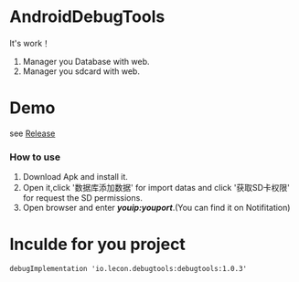 # AndroidDebugTools
It's work！
1. Manager you Database with web.
2. Manager you sdcard with web.

# Demo
see [Release](https://github.com/leconio/AndroidDebugTools/releases)
### How to use
1. Download Apk and install it.
2. Open it,click '数据库添加数据' for import datas and click '获取SD卡权限' for request the SD permissions.
3. Open browser and enter ***youip:youport***.(You can find it on Notifitation)

# Inculde for you project
```
debugImplementation 'io.lecon.debugtools:debugtools:1.0.3'
```
